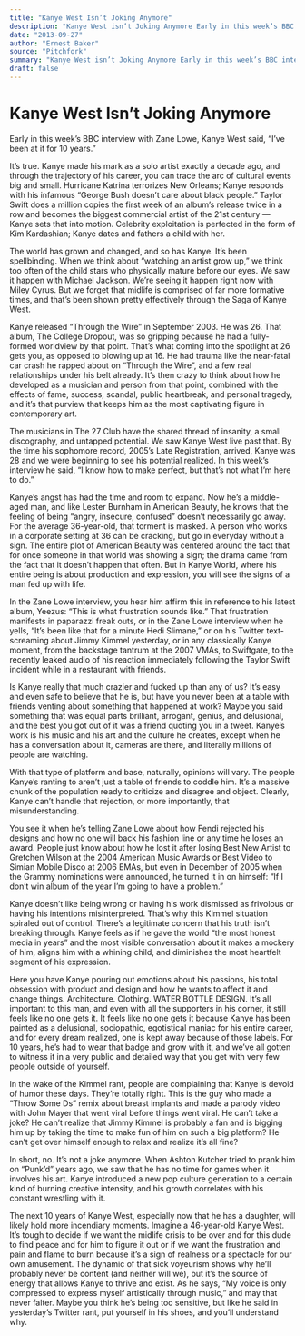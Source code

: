 ```yaml
---
title: "Kanye West Isn’t Joking Anymore"
description: "Kanye West isn’t Joking Anymore Early in this week’s BBC interview with Zane Lowe. He made his mark as a solo artist exactly a decade ago. We saw it happen with Michael Jackson and Miley Cyrus...."
date: "2013-09-27"
author: "Ernest Baker"
source: "Pitchfork"
summary: "Kanye West isn’t Joking Anymore Early in this week’s BBC interview with Zane Lowe. He made his mark as a solo artist exactly a decade ago. We saw it happen with Michael Jackson and Miley Cyrus."
draft: false
---
```


# Kanye West Isn’t Joking Anymore

Early in this week’s BBC interview with Zane Lowe, Kanye West said, “I’ve been at it for 10 years.”

It’s true. Kanye made his mark as a solo artist exactly a decade ago, and through the trajectory of his career, you can trace the arc of cultural events big and small. Hurricane Katrina terrorizes New Orleans; Kanye responds with his infamous “George Bush doesn’t care about black people.” Taylor Swift does a million copies the first week of an album’s release twice in a row and becomes the biggest commercial artist of the 21st century — Kanye sets that into motion. Celebrity exploitation is perfected in the form of Kim Kardashian; Kanye dates and fathers a child with her.

The world has grown and changed, and so has Kanye. It’s been spellbinding. When we think about “watching an artist grow up,” we think too often of the child stars who physically mature before our eyes. We saw it happen with Michael Jackson. We’re seeing it happen right now with Miley Cyrus. But we forget that midlife is comprised of far more formative times, and that’s been shown pretty effectively through the Saga of Kanye West.

Kanye released “Through the Wire” in September 2003. He was 26. That album, The College Dropout, was so gripping because he had a fully-formed worldview by that point. That’s what coming into the spotlight at 26 gets you, as opposed to blowing up at 16. He had trauma like the near-fatal car crash he rapped about on “Through the Wire”, and a few real relationships under his belt already. It’s then crazy to think about how he developed as a musician and person from that point, combined with the effects of fame, success, scandal, public heartbreak, and personal tragedy, and it’s that purview that keeps him as the most captivating figure in contemporary art.

The musicians in The 27 Club have the shared thread of insanity, a small discography, and untapped potential. We saw Kanye West live past that. By the time his sophomore record, 2005’s Late Registration, arrived, Kanye was 28 and we were beginning to see his potential realized. In this week’s interview he said, “I know how to make perfect, but that’s not what I’m here to do.”

Kanye’s angst has had the time and room to expand. Now he’s a middle-aged man, and like Lester Burnham in American Beauty, he knows that the feeling of being “angry, insecure, confused” doesn’t necessarily go away. For the average 36-year-old, that torment is masked. A person who works in a corporate setting at 36 can be cracking, but go in everyday without a sign. The entire plot of American Beauty was centered around the fact that for once someone in that world was showing a sign; the drama came from the fact that it doesn’t happen that often. But in Kanye World, where his entire being is about production and expression, you will see the signs of a man fed up with life.

In the Zane Lowe interview, you hear him affirm this in reference to his latest album, Yeezus: “This is what frustration sounds like.” That frustration manifests in paparazzi freak outs, or in the Zane Lowe interview when he yells, “It’s been like that for a minute Hedi Slimane,” or on his Twitter text-screaming about Jimmy Kimmel yesterday, or in any classically Kanye moment, from the backstage tantrum at the 2007 VMAs, to Swiftgate, to the recently leaked audio of his reaction immediately following the Taylor Swift incident while in a restaurant with friends.

Is Kanye really that much crazier and fucked up than any of us? It’s easy and even safe to believe that he is, but have you never been at a table with friends venting about something that happened at work? Maybe you said something that was equal parts brilliant, arrogant, genius, and delusional, and the best you got out of it was a friend quoting you in a tweet. Kanye’s work is his music and his art and the culture he creates, except when he has a conversation about it, cameras are there, and literally millions of people are watching.

With that type of platform and base, naturally, opinions will vary. The people Kanye’s ranting to aren’t just a table of friends to coddle him. It’s a massive chunk of the population ready to criticize and disagree and object. Clearly, Kanye can’t handle that rejection, or more importantly, that misunderstanding.

You see it when he’s telling Zane Lowe about how Fendi rejected his designs and how no one will back his fashion line or any time he loses an award. People just know about how he lost it after losing Best New Artist to Gretchen Wilson at the 2004 American Music Awards or Best Video to Simian Mobile Disco at 2006 EMAs, but even in December of 2005 when the Grammy nominations were announced, he turned it in on himself: “If I don’t win album of the year I’m going to have a problem.”

Kanye doesn’t like being wrong or having his work dismissed as frivolous or having his intentions misinterpreted. That’s why this Kimmel situation spiraled out of control. There’s a legitimate concern that his truth isn’t breaking through. Kanye feels as if he gave the world “the most honest media in years” and the most visible conversation about it makes a mockery of him, aligns him with a whining child, and diminishes the most heartfelt segment of his expression.

Here you have Kanye pouring out emotions about his passions, his total obsession with product and design and how he wants to affect it and change things. Architecture. Clothing. WATER BOTTLE DESIGN. It’s all important to this man, and even with all the supporters in his corner, it still feels like no one gets it. It feels like no one gets it because Kanye has been painted as a delusional, sociopathic, egotistical maniac for his entire career, and for every dream realized, one is kept away because of those labels. For 10 years, he’s had to wear that badge and grow with it, and we’ve all gotten to witness it in a very public and detailed way that you get with very few people outside of yourself.

In the wake of the Kimmel rant, people are complaining that Kanye is devoid of humor these days. They’re totally right. This is the guy who made a “Throw Some Ds” remix about breast implants and made a parody video with John Mayer that went viral before things went viral. He can’t take a joke? He can’t realize that Jimmy Kimmel is probably a fan and is bigging him up by taking the time to make fun of him on such a big platform? He can’t get over himself enough to relax and realize it’s all fine?

In short, no. It’s not a joke anymore. When Ashton Kutcher tried to prank him on “Punk’d” years ago, we saw that he has no time for games when it involves his art. Kanye introduced a new pop culture generation to a certain kind of burning creative intensity, and his growth correlates with his constant wrestling with it.

The next 10 years of Kanye West, especially now that he has a daughter, will likely hold more incendiary moments. Imagine a 46-year-old Kanye West. It’s tough to decide if we want the midlife crisis to be over and for this dude to find peace and for him to figure it out or if we want the frustration and pain and flame to burn because it’s a sign of realness or a spectacle for our own amusement. The dynamic of that sick voyeurism shows why he’ll probably never be content (and neither will we), but it’s the source of energy that allows Kanye to thrive and exist. As he says, “My voice is only compressed to express myself artistically through music,” and may that never falter. Maybe you think he’s being too sensitive, but like he said in yesterday’s Twitter rant, put yourself in his shoes, and you’ll understand why.
